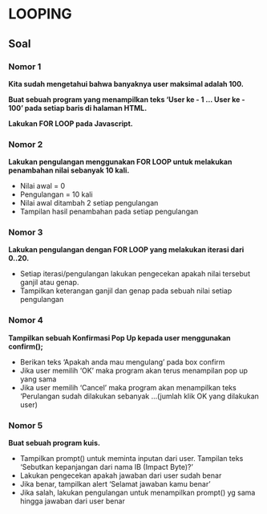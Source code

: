 # LOOPING

## Soal

### Nomor 1

**Kita sudah mengetahui bahwa banyaknya user maksimal adalah 100.**

**Buat sebuah program yang menampilkan teks ‘User ke - 1 … User ke - 100’ pada setiap baris di halaman HTML.**

**Lakukan FOR LOOP pada Javascript.**

### Nomor 2

**Lakukan pengulangan menggunakan FOR LOOP untuk melakukan penambahan nilai sebanyak 10 kali.**

- Nilai awal = 0
- Pengulangan = 10 kali
- Nilai awal ditambah 2 setiap pengulangan
- Tampilan hasil penambahan pada setiap pengulangan

### Nomor 3

**Lakukan pengulangan dengan FOR LOOP yang melakukan iterasi dari 0..20.**

- Setiap iterasi/pengulangan lakukan pengecekan apakah nilai tersebut ganjil atau genap.
- Tampilkan keterangan ganjil dan genap pada sebuah nilai setiap pengulangan

### Nomor 4

**Tampilkan sebuah Konfirmasi Pop Up kepada user menggunakan confirm();**

- Berikan teks ‘Apakah anda mau mengulang’ pada box confirm
- Jika user memilih ‘OK’ maka program akan terus menampilan pop up yang sama
- Jika user memilih ‘Cancel’ maka program akan menampilkan teks ‘Perulangan sudah dilakukan sebanyak …(jumlah klik OK yang dilakukan user)

### Nomor 5

**Buat sebuah program kuis.**

- Tampilkan prompt() untuk meminta inputan dari user. Tampilan teks ‘Sebutkan kepanjangan dari nama IB (Impact Byte)?’
- Lakukan pengecekan apakah jawaban dari user sudah benar
- Jika benar, tampilkan alert ‘Selamat jawaban kamu benar’
- Jika salah, lakukan pengulangan untuk menampilkan prompt() yg sama hingga jawaban dari user benar
